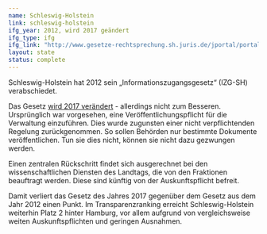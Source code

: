 ```yaml
---
name: Schleswig-Holstein
link: schleswig-holstein
ifg_year: 2012, wird 2017 geändert
ifg_type: ifg
ifg_link: "http://www.gesetze-rechtsprechung.sh.juris.de/jportal/portal/t/gx/page/bsshoprod.psml?pid=Dokumentanzeige&showdoccase=1&js_peid=Trefferliste&documentnumber=1&numberofresults=1&fromdoctodoc=yes&doc.id=jlr-InfoZGSHrahmen&doc.part=X&doc.price=0.0#focuspoint"
layout: state
status: complete
---
```

Schleswig-Holstein hat 2012 sein „Informationszugangsgesetz“ (IZG-SH) verabschiedet.

Das Gesetz [wird 2017 verändert](http://www.landtag.ltsh.de/infothek/wahl18/drucks/5300/drucksache-18-5325.pdf) - allerdings nicht zum Besseren. Ursprünglich war vorgesehen, eine Veröffentlichungspflicht für die Verwaltung einzuführen. Dies wurde zugunsten einer nicht verpflichtenden Regelung zurückgenommen. So sollen Behörden nur bestimmte Dokumente veröffentlichen. Tun sie dies nicht, können sie nicht dazu gezwungen werden. 

Einen zentralen Rückschritt findet sich ausgerechnet bei den wissenschaftlichen Diensten des Landtags, die von den Fraktionen beauftragt
werden. Diese sind künftig von der Auskunftspflicht befreit.

Damit verliert das Gesetz des Jahres 2017 gegenüber dem Gesetz aus dem Jahr 2012 einen Punkt. Im Transparenzranking erreicht Schleswig-Holstein weiterhin Platz 2 hinter Hamburg, vor allem aufgrund von vergleichsweise weiten Auskunftspflichten und geringen Ausnahmen.
